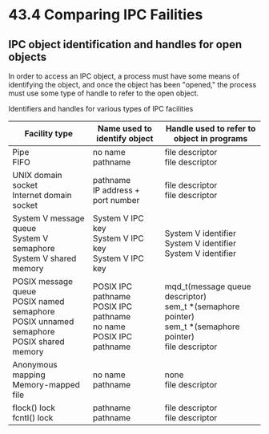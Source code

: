 # 43.4 Comparing IPC Failities

## IPC object identification and handles for open objects
In order to access an IPC object, a process must have some means of identifying
the object, and once the object has been "opened," the process must use some
type of handle to refer to the open object.

Identifiers and handles for various types of IPC facilities

| **Facility type** | **Name used to**<br>**identify object** | **Handle used to refer to**<br>**object in programs** |
| --- | --- | --- |
| Pipe<br>FIFO | no name<br>pathname | file descriptor<br>file descriptor |
| UNIX domain socket<br>Internet domain socket | pathname<br>IP address + port number | file descriptor<br>file descriptor|
|System V message queue<br>System V semaphore<br>System V shared memory | System V IPC key<br>System V IPC key<br>System V IPC key| System V identifier <br>System V identifier <br>System V identifier|
|POSIX message queue<br>POSIX named semaphore<br>POSIX unnamed semaphore<br>POSIX shared memory | POSIX IPC pathname<br>POSIX IPC pathname<br>no name<br>POSIX IPC pathname | mqd\_t(message queue descriptor) <br>sem\_t \*(semaphore pointer)<br>sem\_t \*(semaphore pointer)<br>file descriptor|
| Anonymous mapping<br>Memory-mapped file | no name<br>pathname | none<br>file descriptor |
| flock() lock<br>fcntl() lock| pathname<br>pathname | file descriptor<br>file descriptor |
